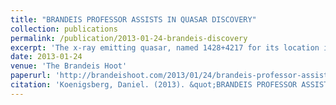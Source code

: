 ```yaml
---
title: "BRANDEIS PROFESSOR ASSISTS IN QUASAR DISCOVERY"
collection: publications
permalink: /publication/2013-01-24-brandeis-discovery
excerpt: 'The x-ray emitting quasar, named 1428+4217 for its location in the sky, is the most distant x-ray emitting quasar discovered thus far at an astonishing 12.4 billion light years away.'
date: 2013-01-24
venue: 'The Brandeis Hoot'
paperurl: 'http://brandeishoot.com/2013/01/24/brandeis-professor-assists-in-quasar-discovery/'
citation: 'Koenigsberg, Daniel. (2013). &quot;BRANDEIS PROFESSOR ASSISTS IN QUASAR DISCOVERY.&quot; <i>Brandeis Hoot</i>. 1(1).'
---
```

